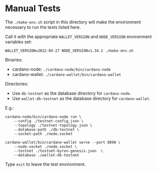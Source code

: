 # Manual Tests

The `./make-env.sh` script in this directory will make the environment necessary to run the tests listed here.

Call it with the appropriate `WALLET_VERSION` and `NODE_VERSION` environment variables set:

```
WALLET_VERSION=2022-04-27 NODE_VERSION=1.34.1 ./make-env.sh
```

Binaries:

  - cardano-node: `./cardano-node/bin/cardano-node`
  - cardano-wallet: `./cardano-wallet/bin/cardano-wallet`

Directories:

  - Use `db-testnet` as the database directory for `cardano-node`.
  - Use `wallet-db-testnet` as the database directory for `cardano-wallet`.

E.g.:

```
cardano-node/bin/cardano-node run \
    --config ./testnet-config.json \
    --topology ./testnet-topology.json \
    --database-path ./db-testnet \
    --socket-path ./node.socket

cardano-wallet/bin/cardano-wallet serve --port 8090 \
    --node-socket ./node.socket \
    --testnet ./testnet-byron-genesis.json  \
    --database ./wallet-db-testnet
```

Type `exit` to leave the test environment.
